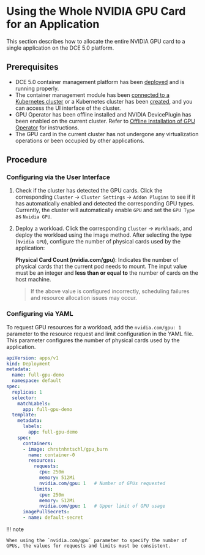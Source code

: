 # Using the Whole NVIDIA GPU Card for an Application

This section describes how to allocate the entire NVIDIA GPU card to a single application on the DCE 5.0 platform.

## Prerequisites

- DCE 5.0 container management platform has been [deployed](https://docs.daocloud.io/install/index.html) and is running properly.
- The container management module has been [connected to a Kubernetes cluster](../../clusters/integrate-cluster.md) or a Kubernetes cluster has been [created](../../clusters/create-cluster.md), and you can access the UI interface of the cluster.
- GPU Operator has been offline installed and NVIDIA DevicePlugin has been enabled on the current cluster. Refer to [Offline Installation of GPU Operator](install_nvidia_driver_of_operator.md) for instructions.
- The GPU card in the current cluster has not undergone any virtualization operations or been occupied by other applications.

## Procedure

### Configuring via the User Interface

1. Check if the cluster has detected the GPU cards. Click the corresponding `Cluster` -> `Cluster Settings` -> `Addon Plugins` to see if it has automatically enabled and detected the corresponding GPU types.
   Currently, the cluster will automatically enable `GPU` and set the `GPU Type` as `Nvidia GPU`.

    

2. Deploy a workload. Click the corresponding `Cluster` -> `Workloads`, and deploy the workload using the image method. After selecting the type (`Nvidia GPU`), configure the number of physical cards used by the application:

    **Physical Card Count (nvidia.com/gpu)**: Indicates the number of physical cards that the current pod needs to mount. The input value must be an integer and **less than or equal to** the number of cards on the host machine.

    
    
    > If the above value is configured incorrectly, scheduling failures and resource allocation issues may occur.

### Configuring via YAML

To request GPU resources for a workload, add the `nvidia.com/gpu: 1` parameter to the resource request and limit configuration in the YAML file. This parameter configures the number of physical cards used by the application.

```yaml
apiVersion: apps/v1
kind: Deployment
metadata:
  name: full-gpu-demo
  namespace: default
spec:
  replicas: 1
  selector:
    matchLabels:
      app: full-gpu-demo
  template:
    metadata:
      labels:
        app: full-gpu-demo
    spec:
      containers:
      - image: chrstnhntschl/gpu_burn
        name: container-0
        resources:
          requests:
            cpu: 250m
            memory: 512Mi
            nvidia.com/gpu: 1   # Number of GPUs requested
          limits:
            cpu: 250m
            memory: 512Mi
            nvidia.com/gpu: 1   # Upper limit of GPU usage
      imagePullSecrets:
      - name: default-secret
```

!!! note

    When using the `nvidia.com/gpu` parameter to specify the number of GPUs, the values for requests and limits must be consistent.
